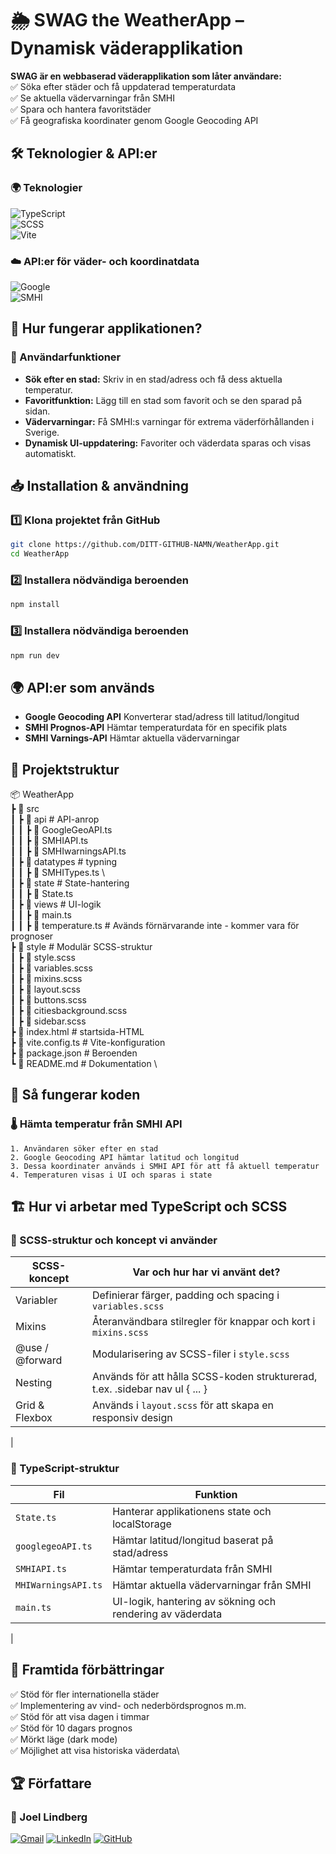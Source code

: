  # 🌦 SWAG the WeatherApp – Dynamisk väderapplikation  

**SWAG är en webbaserad väderapplikation som låter användare:**  
✅ Söka efter städer och få uppdaterad temperaturdata  
✅ Se aktuella vädervarningar från SMHI  
✅ Spara och hantera favoritstäder  
✅ Få geografiska koordinater genom Google Geocoding API  

## 🛠 Teknologier & API:er  

### 🌍 Teknologier
![TypeScript](https://img.shields.io/badge/-TypeScript-3178C6?style=for-the-badge&logo=typescript&logoColor=white)  
![SCSS](https://img.shields.io/badge/-SCSS-CC6699?style=for-the-badge&logo=sass&logoColor=white)  
![Vite](https://img.shields.io/badge/-Vite-646CFF?style=for-the-badge&logo=vite&logoColor=white)  

### ☁️ API:er för väder- och koordinatdata 
![Google](https://img.shields.io/badge/-Google-4285F4?style=for-the-badge&logo=google&logoColor=white)  
![SMHI](https://img.shields.io/badge/-SMHI-004098?style=for-the-badge&logoColor=white)


## 📌 Hur fungerar applikationen?  

### **🔹 Användarfunktioner**
- **Sök efter en stad:** Skriv in en stad/adress och få dess aktuella temperatur.  
- **Favoritfunktion:** Lägg till en stad som favorit och se den sparad på sidan.  
- **Vädervarningar:** Få SMHI:s varningar för extrema väderförhållanden i Sverige.  
- **Dynamisk UI-uppdatering:** Favoriter och väderdata sparas och visas automatiskt.  


## 📥 Installation & användning  

### **1️⃣ Klona projektet från GitHub**
```sh
git clone https://github.com/DITT-GITHUB-NAMN/WeatherApp.git
cd WeatherApp
```
### **2️⃣ Installera nödvändiga beroenden**
```sh
npm install
```
### **3️⃣ Installera nödvändiga beroenden**
```sh
npm run dev
```
## 🌍 API:er som används
- **Google Geocoding API**	Konverterar stad/adress till latitud/longitud
- **SMHI Prognos-API**	Hämtar temperaturdata för en specifik plats
- **SMHI Varnings-API**	Hämtar aktuella vädervarningar

## 📁 Projektstruktur
📦 WeatherApp \
 ┣ 📂 src \
 ┃ ┣ 📂 api         # API-anrop \
 ┃ ┃ ┣ 📜 GoogleGeoAPI.ts \
 ┃ ┃ ┣ 📜 SMHIAPI.ts \
 ┃ ┃ ┣ 📜 SMHIwarningsAPI.ts \
 ┃ ┣ 📂 datatypes         # typning \
 ┃ ┃ ┣ 📜 SMHITypes.ts \  
 ┃ ┣ 📂 state       # State-hantering \
 ┃ ┃ ┣ 📜 State.ts \
 ┃ ┣ 📂 views       # UI-logik \
 ┃ ┃ ┣ 📜 main.ts \
 ┃ ┃ ┣ 📜 temperature.ts    # Avänds förnärvarande inte - kommer vara för prognoser \
 ┣ 📂 style       # Modulär SCSS-struktur \
 ┃ ┣ 📜 style.scss \
 ┃ ┣ 📜 variables.scss \
 ┃ ┣ 📜 mixins.scss \
 ┃ ┣ 📜 layout.scss \
 ┃ ┣ 📜 buttons.scss \
 ┃ ┣ 📜 citiesbackground.scss \
 ┃ ┣ 📜 sidebar.scss \
 ┣ 📜 index.html    # startsida-HTML \
 ┣ 📜 vite.config.ts # Vite-konfiguration \
 ┣ 📜 package.json  # Beroenden \
 ┗ 📜 README.md     # Dokumentation \

## 📝 Så fungerar koden
### 🌡 **Hämta temperatur från SMHI API**

    1. Användaren söker efter en stad
    2. Google Geocoding API hämtar latitud och longitud
    3. Dessa koordinater används i SMHI API för att få aktuell temperatur
    4. Temperaturen visas i UI och sparas i state

## 🏗 Hur vi arbetar med TypeScript och SCSS
### 📌 SCSS-struktur och koncept vi använder
|SCSS-koncept       |Var och hur har vi använt det?                                                 |
|-------------------|-------------------------------------------------------------------------------|
|Variabler          |Definierar färger, padding och spacing i `variables.scss`                        |
|Mixins             |Återanvändbara stilregler för knappar och kort i `mixins.scss`                   |
|@use / @forward    |Modularisering av SCSS-filer i `style.scss`                                      |
|Nesting            |Används för att hålla SCSS-koden strukturerad, t.ex. .sidebar nav ul { ... }   |
|Grid & Flexbox     |Används i `layout.scss` för att skapa en responsiv design                        |
|
### 📌 TypeScript-struktur

|Fil                |Funktion                                               |
|-------------------|-------------------------------------------------------------------------------|
|`State.ts`          |Hanterar applikationens state och localStorage                      |
|`googlegeoAPI.ts`           |Hämtar latitud/longitud baserat på stad/adress                   |
|`SMHIAPI.ts`    |Hämtar temperaturdata från SMHI                                      |
|`MHIWarningsAPI.ts`          |Hämtar aktuella vädervarningar från SMHI   |
|`main.ts`     |UI-logik, hantering av sökning och rendering av väderdata                       |
|


## 🚀 Framtida förbättringar
✅ Stöd för fler internationella städer\
✅ Implementering av vind- och nederbördsprognos m.m.\
✅ Stöd för att visa dagen i timmar\
✅ Stöd för 10 dagars prognos\
✅ Mörkt läge (dark mode)\
✅ Möjlighet att visa historiska väderdata\

## 🏆 Författare

### 👤 Joel Lindberg
[![Gmail](https://img.shields.io/badge/Gmail-D14836?style=for-the-badge&logo=gmail&logoColor=white)](mailto:Joellindberg23@gmail.com)  [![LinkedIn](https://img.shields.io/badge/LinkedIn-0077B5?style=for-the-badge&logo=linkedin&logoColor=white)](https://www.linkedin.com/in/ditt-namn/)  [![GitHub](https://img.shields.io/badge/-GitHub-181717?style=for-the-badge&logo=github&logoColor=white)](https://github.com/Joellindberg1)
